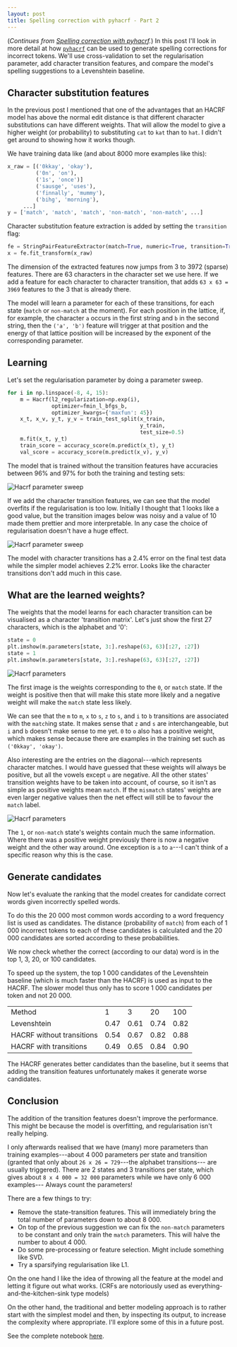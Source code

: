 ```yaml
---
layout: post
title: Spelling correction with pyhacrf - Part 2
---
```

(*Continues from [Spelling correction with pyhacrf](/Spelling-correction-with-pyhacrf/).*)
In this post I'll look in more detail at how 
[`pyhacrf`](https://github.com/dirko/pyhacrf) can
be used to generate spelling corrections for incorrect tokens.
We'll use cross-validation to set the regularisation
parameter, add character transition features, and compare
the model's spelling suggestions to a Levenshtein baseline.

## Character substitution features
In the previous post I mentioned that one of the advantages that
an HACRF model has above the normal edit distance is that
different character substitutions can have different weights.
That will allow the model to give a higher weight (or probability)
to substituting `cat` to `kat` than to `hat`. I didn't get around to
showing how it works though.

We have training data like (and about 8000 more examples like this):

```python
x_raw = [('0kkay', 'okay'),
         ('0n', 'on'),
         ('1s', 'once')]
         ('sausge', 'uses'),
         ('finnally', 'mummy'),
         ('bihg', 'morning'), 
     ...]
y = ['match', 'match', 'match', 'non-match', 'non-match', ...]
```

Character substitution feature extraction is added by setting the
`transition` flag:

```python
fe = StringPairFeatureExtractor(match=True, numeric=True, transition=True)
x = fe.fit_transform(x_raw)
```

The dimension of the extracted features now jumps from 
3 to 3972 (sparse) features.
There are 63 characters in the character set we use here.
If we add a feature for each character to character transition, that
adds `63 x 63 = 3969` features to the 3 that is already there.

The model will learn a parameter for each of these transitions, for
each state (`match` or `non-match` at the moment). 
For each position in the lattice, if, for example, the character
`a` occurs in the first string and `b` in the second string, then
the `('a', 'b')` feature will trigger at that position and the 
energy of that lattice position will be increased by the
exponent of the corresponding parameter.

## Learning

Let's set the regularisation parameter by doing a parameter sweep.

```python
for i in np.linspace(-8, 4, 15):
    m = Hacrf(l2_regularization=np.exp(i),
              optimizer=fmin_l_bfgs_b,
              optimizer_kwargs={'maxfun': 45})
    x_t, x_v, y_t, y_v = train_test_split(x_train,
                                          y_train,
                                          test_size=0.5)
    m.fit(x_t, y_t)
    train_score = accuracy_score(m.predict(x_t), y_t)
    val_score = accuracy_score(m.predict(x_v), y_v)
```

The model that is trained without the transition features
have accuracies between 96% and 97% for both the training and
testing sets:

![Hacrf parameter sweep](/images/2015-06-11-Spelling-correction-with-pyhacrf-Part-2/hacrf_sweep.png "Hacrf parameter sweep")

If we add the character transition features, we can see that the
model overfits if the regularisation is too low. Initially I thought
that 1 looks like a good value, but the transition images below
was noisy and a value of 10 made them prettier and more interpretable.
In any case the choice of regularisation doesn't have a huge effect.

![Hacrf parameter sweep](/images/2015-06-11-Spelling-correction-with-pyhacrf-Part-2/hacrf_t_sweep.png "Hacrf parameter sweep")

The model with character transitions has a 2.4% error on the final test data 
while the simpler model achieves 2.2% error. Looks like the character
transitions don't add much in this case.

## What are the learned weights?

The weights that the model learns for each character transition can 
be visualised as a character 'transition matrix'. Let's just show the
first 27 characters, which is the alphabet and '0':

```python
state = 0  
plt.imshow(m.parameters[state, 3:].reshape(63, 63)[:27, :27])
state = 1  
plt.imshow(m.parameters[state, 3:].reshape(63, 63)[:27, :27])
```

![Hacrf parameters](/images/2015-06-11-Spelling-correction-with-pyhacrf-Part-2/hacrf_parameters_match.png "Hacrf parameters")

The first image is the weights corresponding to the `0`, or `match` state.
If the weight is positive then that will make this state more likely and
a negative weight will make the `match` state less likely.

We can see that the `m` to `m`, `x` to `s`, `z` to `s`, and `i` to `b`
transitions are associated  with the `match`ing state. It makes sense
that `z` and `s` are interchangeable, but `i` and `b` doesn't make sense to me
yet.
`0` to `o` also has a positive weight, which makes sense because there
are examples in the training set such as `('0kkay', 'okay')`.

Also interesting are the entries on the diagonal---which represents character
matches. I would have guessed that these weights will always be
positive, but all the vowels except `u` are negative. All the other states' 
transition weights have to be taken into account, of course, so it isn't
as simple as positive weights mean `match`. If the `mismatch` states' 
weights are even larger negative values then the net effect will still be 
to favour the `match` label.

![Hacrf parameters](/images/2015-06-11-Spelling-correction-with-pyhacrf-Part-2/hacrf_parameters_mismatch.png "Hacrf parameters")

The `1`, or `non-match` state's weights contain much the same information.
Where there was a positive weight previously there is now a negative weight
and the other way around. One exception is `a` to `a`---I can't think
of a specific reason why this is the case.

## Generate candidates

Now let's evaluate the ranking that the model creates for candidate correct
words given incorrectly spelled words.

To do this the 20 000 most common words according to a word frequency
list is used as candidates. The distance (probability of `match`)
from each of 1 000 incorrect tokens to each of these candidates 
is calculated and the 20 000 candidates are sorted according to these
probabilities.
 
We now check whether the correct (according to our data) word is in the
top 1, 3, 20, or 100 candidates. 

To speed up the system, the top 1 000 candidates of the 
Levenshtein baseline (which is much faster than the HACRF)
is used as input to the HACRF. The slower model thus only has to
score 1 000 candidates per token and not 20 000.

<table>
<tr><td>Method</td><td>1</td><td>3</td><td>20</td><td>100</td></tr>
<tr><td>Levenshtein</td><td>0.47</td><td>0.61</td><td>0.74</td><td>0.82</td></tr>
<tr><td>HACRF without transitions</td><td>0.54</td><td>0.67</td><td>0.82</td><td>0.88</td></tr>
<tr><td>HACRF with transitions</td><td>0.49</td><td>0.65</td><td>0.84</td><td>0.90</td></tr>
</table>


The HACRF generates better candidates than the baseline, but it seems
that adding the transition features unfortunately makes it generate worse
candidates.

## Conclusion

The addition of the transition features doesn't improve the
performance. This might be because the model is overfitting,
 and regularisation isn't really helping. 

I only afterwards realised that we have (many) more
parameters than training examples---about 4 000 parameters per state and
transition 
(granted that only about `26 x 26 = 729`---the alphabet transitions---
are usually triggered). 
There are 2 states and 3 transitions per state, which gives about
`8 x 4 000 = 32 000` parameters while we have only 6 000 examples---
Always count the parameters!

There are a few things to try:

- Remove the state-transition features. This will immediately bring 
 the total number of parameters down to about 8 000.
- On top of the previous suggestion we can fix the `non-match` 
 parameters to be constant and only train the `match` parameters.
 This will halve the number to about 4 000.
- Do some pre-processing or feature selection. Might include something like SVD.
- Try a sparsifying regularisation like L1.

On the one hand I like the idea of throwing all the feature at the
model and letting it figure out what works. 
(CRFs are notoriously used as everything-and-the-kitchen-sink type models)

On the other hand, the traditional and better modeling approach 
is to rather start
with the simplest model and then, by inspecting its output, to increase
the complexity where appropriate. I'll explore some of this in a future
post.

See the complete notebook [here](https://github.com/dirko/pyhacrf/blob/master/examples/Example%20misspelling%20classification.ipynb).

